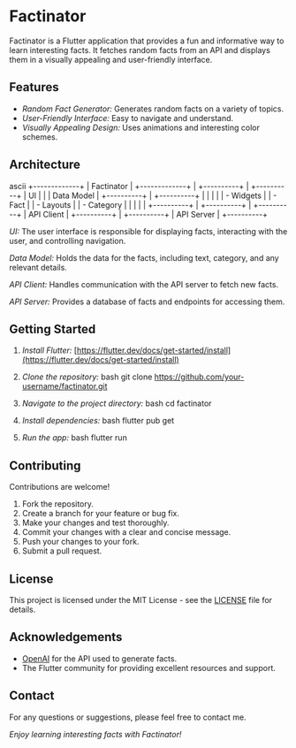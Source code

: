 # Factinator

Factinator is a Flutter application that provides a fun and informative way to learn interesting facts. It fetches random facts from an API and displays them in a visually appealing and user-friendly interface.

## Features

* *Random Fact Generator:*  Generates random facts on a variety of topics.
* *User-Friendly Interface:* Easy to navigate and understand.
* *Visually Appealing Design:*  Uses animations and interesting color schemes.

## Architecture

ascii
                                      +-------------+
                                      | Factinator  |
                                      +-------------+
                                            |
                          +----------+      |    +----------+
                          | UI         |    |    | Data Model |
                          +----------+      |    +----------+
                          |            |         |            |
                          |  - Widgets |         | - Fact     |
                          |  - Layouts |         | - Category |
                          |            |         |            |
                          +----------+ |         +----------+
                                             |
                                      +----------+
                                      | API Client |
                                      +----------+
                                             |
                                      +----------+
                                      | API Server |
                                      +----------+


*UI:* The user interface is responsible for displaying facts, interacting with the user, and controlling navigation.

*Data Model:* Holds the data for the facts, including text, category, and any relevant details.

*API Client:* Handles communication with the API server to fetch new facts.

*API Server:* Provides a database of facts and endpoints for accessing them.

## Getting Started

1. *Install Flutter:* [https://flutter.dev/docs/get-started/install](https://flutter.dev/docs/get-started/install)
2. *Clone the repository:*
   bash
   git clone https://github.com/your-username/factinator.git
   
3. *Navigate to the project directory:*
   bash
   cd factinator
   
4. *Install dependencies:*
   bash
   flutter pub get
   
5. *Run the app:*
   bash
   flutter run
   

## Contributing

Contributions are welcome! 

1. Fork the repository.
2. Create a branch for your feature or bug fix.
3. Make your changes and test thoroughly.
4. Commit your changes with a clear and concise message.
5. Push your changes to your fork.
6. Submit a pull request.

## License

This project is licensed under the MIT License - see the [LICENSE](LICENSE) file for details.

## Acknowledgements

* [OpenAI](https://platform.openai.com/) for the API used to generate facts.
* The Flutter community for providing excellent resources and support.

## Contact

For any questions or suggestions, please feel free to contact me.

*Enjoy learning interesting facts with Factinator!*
